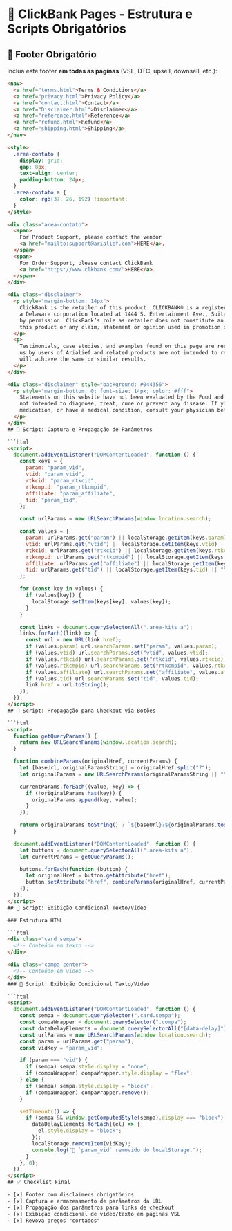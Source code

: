 # 🧾 ClickBank Pages - Estrutura e Scripts Obrigatórios

## 📌 Footer Obrigatório

Inclua este footer **em todas as páginas** (VSL, DTC, upsell, downsell, etc.):

```html
<nav>
  <a href="terms.html">Terms & Conditions</a>
  <a href="privacy.html">Privacy Policy</a>
  <a href="contact.html">Contact</a>
  <a href="Disclaimer.html">Disclaimer</a>
  <a href="reference.html">Reference</a>
  <a href="refund.html">Refund</a>
  <a href="shipping.html">Shipping</a>
</nav>

<style>
  .area-contato {
    display: grid;
    gap: 8px;
    text-align: center;
    padding-bottom: 24px;
  }
  .area-contato a {
    color: rgb(37, 26, 192) !important;
  }
</style>

<div class="area-contato">
  <span>
    For Product Support, please contact the vendor
    <a href="mailto:support@arialief.com">HERE</a>.
  </span>
  <span>
    For Order Support, please contact ClickBank
    <a href="https://www.clkbank.com/">HERE</a>.
  </span>
</div>

<div class="disclaimer">
  <p style="margin-bottom: 14px">
    ClickBank is the retailer of this product. CLICKBANK® is a registered trademark of Click Sales, Inc.,
    a Delaware corporation located at 1444 S. Entertainment Ave., Suite 410 Boise, ID 83709, USA and used
    by permission. ClickBank’s role as retailer does not constitute an endorsement, approval or review of
    this product or any claim, statement or opinion used in promotion of this product.
  </p>
  <p>
    Testimonials, case studies, and examples found on this page are results that have been forwarded to
    us by users of Arialief and related products are not intended to represent or guarantee that anyone
    will achieve the same or similar results.
  </p>
</div>

<div class="disclaimer" style="background: #044356">
  <p style="margin-bottom: 0; font-size: 14px; color: #fff">
    Statements on this website have not been evaluated by the Food and Drug Administration. Products are
    not intended to diagnose, treat, cure or prevent any disease. If you are pregnant, nursing, taking
    medication, or have a medical condition, consult your physician before using our products.
  </p>
</div>
## 🔁 Script: Captura e Propagação de Parâmetros

```html
<script>
  document.addEventListener("DOMContentLoaded", function () {
    const keys = {
      param: "param_vid",
      vtid: "param_vtid",
      rtkcid: "param_rtkcid",
      rtkcmpid: "param_rtkcmpid",
      affiliate: "param_affiliate",
      tid: "param_tid",
    };

    const urlParams = new URLSearchParams(window.location.search);

    const values = {
      param: urlParams.get("param") || localStorage.getItem(keys.param) || "vid",
      vtid: urlParams.get("vtid") || localStorage.getItem(keys.vtid) || "",
      rtkcid: urlParams.get("rtkcid") || localStorage.getItem(keys.rtkcid) || "",
      rtkcmpid: urlParams.get("rtkcmpid") || localStorage.getItem(keys.rtkcmpid) || "",
      affiliate: urlParams.get("affiliate") || localStorage.getItem(keys.affiliate) || "",
      tid: urlParams.get("tid") || localStorage.getItem(keys.tid) || "",
    };

    for (const key in values) {
      if (values[key]) {
        localStorage.setItem(keys[key], values[key]);
      }
    }

    const links = document.querySelectorAll(".area-kits a");
    links.forEach((link) => {
      const url = new URL(link.href);
      if (values.param) url.searchParams.set("param", values.param);
      if (values.vtid) url.searchParams.set("vtid", values.vtid);
      if (values.rtkcid) url.searchParams.set("rtkcid", values.rtkcid);
      if (values.rtkcmpid) url.searchParams.set("rtkcmpid", values.rtkcmpid);
      if (values.affiliate) url.searchParams.set("affiliate", values.affiliate);
      if (values.tid) url.searchParams.set("tid", values.tid);
      link.href = url.toString();
    });
  });
</script>
## 🧷 Script: Propagação para Checkout via Botões

```html
<script>
  function getQueryParams() {
    return new URLSearchParams(window.location.search);
  }

  function combineParams(originalHref, currentParams) {
    let [baseUrl, originalParamsString] = originalHref.split("?");
    let originalParams = new URLSearchParams(originalParamsString || "");

    currentParams.forEach((value, key) => {
      if (!originalParams.has(key)) {
        originalParams.append(key, value);
      }
    });

    return originalParams.toString() ? `${baseUrl}?${originalParams.toString()}` : baseUrl;
  }

  document.addEventListener("DOMContentLoaded", function () {
    let buttons = document.querySelectorAll(".area-kits a");
    let currentParams = getQueryParams();

    buttons.forEach(function (button) {
      let originalHref = button.getAttribute("href");
      button.setAttribute("href", combineParams(originalHref, currentParams));
    });
  });
</script>
## 🎥 Script: Exibição Condicional Texto/Vídeo

### Estrutura HTML

```html
<div class="card sempa">
  <!-- Conteúdo em texto -->
</div>

<div class="compa center">
  <!-- Conteúdo em vídeo -->
</div>
### 🎥 Script: Exibição Condicional Texto/Vídeo

```html
<script>
  document.addEventListener("DOMContentLoaded", function () {
    const sempa = document.querySelector(".card.sempa");
    const compaWrapper = document.querySelector(".compa");
    const dataDelayElements = document.querySelectorAll("[data-delay]");
    const urlParams = new URLSearchParams(window.location.search);
    const param = urlParams.get("param");
    const vidKey = "param_vid";

    if (param === "vid") {
      if (sempa) sempa.style.display = "none";
      if (compaWrapper) compaWrapper.style.display = "flex";
    } else {
      if (sempa) sempa.style.display = "block";
      if (compaWrapper) compaWrapper.remove();
    }

    setTimeout(() => {
      if (sempa && window.getComputedStyle(sempa).display === "block") {
        dataDelayElements.forEach((el) => {
          el.style.display = "block";
        });
        localStorage.removeItem(vidKey);
        console.log("🧹 `param_vid` removido do localStorage.");
      }
    }, 0);
  });
</script>
## ✅ Checklist Final

- [x] Footer com disclaimers obrigatórios  
- [x] Captura e armazenamento de parâmetros da URL  
- [x] Propagação dos parâmetros para links de checkout  
- [x] Exibição condicional de vídeo/texto em páginas VSL
- [x] Revova preços "cortados"
